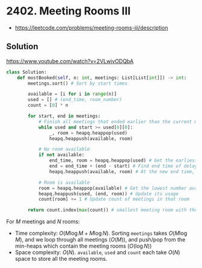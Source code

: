 # 2402. Meeting Rooms III

- https://leetcode.com/problems/meeting-rooms-iii/description

## Solution

https://www.youtube.com/watch?v=2VLwjvODQbA

```py
class Solution:
    def mostBooked(self, n: int, meetings: List[List[int]]) -> int:
        meetings.sort() # Sort by start times

        available = [i for i in range(n)] 
        used = [] # (end_time, room_number)
        count = [0] * n

        for start, end in meetings:
            # Finish all meetings that ended earlier than the current meeting
            while used and start >= used[0][0]:
                _, room = heapq.heappop(used)
                heapq.heappush(available, room)

            # No room available
            if not available:
                end_time, room = heapq.heappop(used) # Get the earliest ending meeting
                end = end_time + (end - start) # Find end time of delayed meeting
                heapq.heappush(available, room) # At the new end time, this is the available room

            # Room is available
            room = heapq.heappop(available) # Get the lowest number available room
            heapq.heappush(used, (end, room)) # Update its usage
            count[room] += 1 # Update count of meetings in that room

        return count.index(max(count)) # smallest meeting room with the largest count
```

For $M$ meetings and $N$ rooms:
- Time complexity: $O(M \log M + M \log N)$. Sorting `meetings` takes $O(M \log M)$, and we loop through all meetings ($O(M)$), and push/pop from the min-heaps which contain the meeting rooms ($O(\log N)$)
- Space complexity: $O(N)$. `available`, `used` and `count` each take $O(N)$ space to store all the meeting rooms.